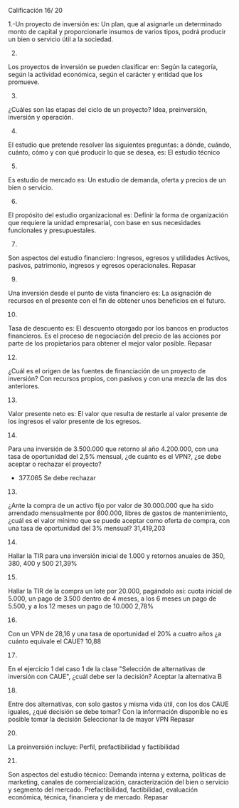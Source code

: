 Calificación
16/ 20

1.-Un proyecto de inversión es:
Un plan, que al asignarle un determinado monto de capital y proporcionarle insumos de varios tipos, podrá producir un bien o servicio útil a la sociedad.

2.
Los proyectos de inversión se pueden clasificar en:
Según la categoría, según la actividad económica, según el carácter y entidad que los promueve.

3.
¿Cuáles son las etapas del ciclo de un proyecto?
Idea, preinversión, inversión y operación.

4.
El estudio que pretende resolver las siguientes preguntas: a dónde, cuándo, cuánto, cómo y con qué producir lo que se desea, es:
El estudio técnico

5.
Es estudio de mercado es:
Un estudio de demanda, oferta y precios de un bien o servicio.

6.
El propósito del estudio organizacional es:
Definir la forma de organización que requiere la unidad empresarial, con base en sus necesidades funcionales y presupuestales.

7.
Son aspectos del estudio financiero:
Ingresos, egresos y utilidades
Activos, pasivos, patrimonio, ingresos y egresos operacionales.
Repasar

9.
Una inversión desde el punto de vista financiero es:
La asignación de recursos en el presente con el fin de obtener unos beneficios en el futuro.

10.
Tasa de descuento es:
El descuento otorgado por los bancos en productos financieros.
Es el proceso de negociación del precio de las acciones por parte de los propietarios para obtener el mejor valor posible.
Repasar

12.
¿Cuál es el origen de las fuentes de financiación de un proyecto de inversión?
Con recursos propios, con pasivos y con una mezcla de las dos anteriores.

13.
Valor presente neto es:
El valor que resulta de restarle al valor presente de los ingresos el valor presente de los egresos.

14.
Para una inversión de 3.500.000 que retorno al año 4.200.000, con una tasa de oportunidad del 2,5% mensual, ¿de cuánto es el VPN?, ¿se debe aceptar o rechazar el proyecto?
- 377.065 Se debe rechazar

13.
¿Ante la compra de un activo fijo por valor de 30.000.000 que ha sido arrendado mensualmente por 800.000, libres de gastos de mantenimiento, ¿cuál es el valor mínimo que se puede aceptar como oferta de compra, con una tasa de oportunidad del 3% mensual?
31,419,203

14.
Hallar la TIR para una inversión inicial de 1.000 y retornos anuales de 350, 380, 400 y 500
21,39%

15.
Hallar la TIR de la compra un lote por 20.000, pagándolo así: cuota inicial de 5.000, un pago de 3.500 dentro de 4 meses, a los 6 meses un pago de 5.500, y a los 12 meses un pago de 10.000
2,78%

16.
Con un VPN de 28,16 y una tasa de oportunidad el 20% a cuatro años ¿a cuánto equivale el CAUE?
10,88

17.
En el ejercicio 1 del caso 1 de la clase "Selección de alternativas de inversión con CAUE", ¿cuál debe ser la decisión?
Aceptar la alternativa B

18.
Entre dos alternativas, con solo gastos y misma vida útil, con los dos CAUE iguales, ¿qué decisión se debe tomar?
Con la información disponible no es posible tomar la decisión
Seleccionar la de mayor VPN
Repasar

20.
La preinversión incluye:
Perfil, prefactibilidad y factibilidad

21.
Son aspectos del estudio técnico:
Demanda interna y externa, políticas de marketing, canales de comercialización, caracterización del bien o servicio y segmento del mercado.
Prefactibilidad, factibilidad, evaluación económica, técnica, financiera y de mercado.
Repasar






